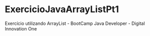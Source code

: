 # ExercicioJavaArrayListPt1
Exercício utilizando ArrayList - BootCamp Java Developer - Digital Innovation One
